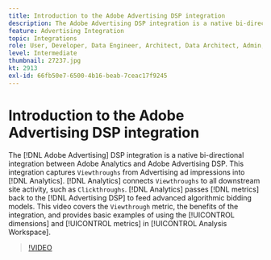 ```yaml
---
title: Introduction to the Adobe Advertising DSP integration
description: The Adobe Advertising DSP integration is a native bi-directional integration between Adobe Analytics and Adobe Advertising DSP. 
feature: Advertising Integration
topic: Integrations
role: User, Developer, Data Engineer, Architect, Data Architect, Admin, Leader
level: Intermediate
thumbnail: 27237.jpg
kt: 2913
exl-id: 66fb50e7-6500-4b16-beab-7ceac17f9245
---
```

# Introduction to the Adobe Advertising DSP integration

The [!DNL Adobe Advertising] DSP integration is a native bi-directional integration between Adobe Analytics and Adobe Advertising DSP. This integration captures `Viewthroughs` from Advertising ad impressions into [!DNL Analytics]. [!DNL Analytics] connects `Viewthroughs` to all downstream site activity, such as `Clickthroughs`. [!DNL Analytics] passes [!DNL metrics] back to the [!DNL Advertising DSP] to feed advanced algorithmic bidding models. This video covers the `Viewthrough` metric, the benefits of the integration, and provides basic examples of using the [!UICONTROL dimensions] and [!UICONTROL metrics] in [!UICONTROL Analysis Workspace].

>[!VIDEO](https://video.tv.adobe.com/v/27237/?quality=12&learn=on)
